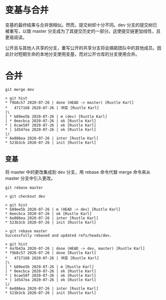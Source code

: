 # 变基与合并

变基的最终结果与合并很相似。然而，提交树却十分不同。dev 分支的提交树已被重写，以致 master 分支成为了其提交历史的一部分。这使提交链更加线性，且更易阅读。

公开且与其他人共享的分支，重写公开的共享分支将会搞砸团队中的其他成员。因此针对短期生命的本地分支使用变基，而对公开仓库的分支使用合并。

# 合并

`git merge dev`

```shell
> git hist
* f9b8c57 2020-07-26 | done (HEAD -> master) [Rustle Karl]
*   4717168 2020-07-26 | 冲突 [Rustle Karl]
|\
| * b89ee5b 2020-07-26 | m (dev) [Rustle Karl]
| * 0eecbca 2020-07-26 | ok [Rustle Karl]
* | 6cae58f 2020-07-26 | ok [Rustle Karl]
* | 1d547ea 2020-07-26 | ok [Rustle Karl]
|/
* 6e886ea 2020-07-26 | inter [Rustle Karl]
* 523b3cb 2020-07-26 | init [Rustle Karl]
```

## 变基

将 master 中的更改集成到 dev 分支，用 rebase 命令代替 merge 命令来从 master 分支中引入更改。

`git rebase master`

```shell
> git checkout dev

> git hist
* b89ee5b 2020-07-26 | m (HEAD -> dev) [Rustle Karl]
* 0eecbca 2020-07-26 | ok [Rustle Karl]
* 6e886ea 2020-07-26 | inter [Rustle Karl]
* 523b3cb 2020-07-26 | init [Rustle Karl]

> git rebase master
Successfully rebased and updated refs/heads/dev.

> git hist
* 4a7b43a 2020-07-26 | done (HEAD -> dev, master) [Rustle Karl]
* f9b8c57 2020-07-26 | done [Rustle Karl]
*   4717168 2020-07-26 | 冲突 [Rustle Karl]
|\
| * b89ee5b 2020-07-26 | m [Rustle Karl]
| * 0eecbca 2020-07-26 | ok [Rustle Karl]
* | 6cae58f 2020-07-26 | ok [Rustle Karl]
* | 1d547ea 2020-07-26 | ok [Rustle Karl]
|/
* 6e886ea 2020-07-26 | inter [Rustle Karl]
* 523b3cb 2020-07-26 | init [Rustle Karl]
```
